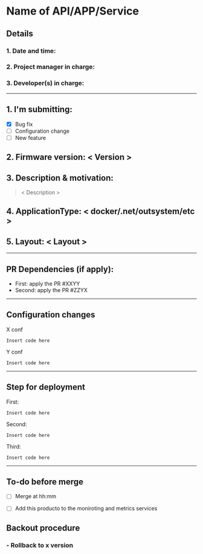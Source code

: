 
#  Name of API/APP/Service

## Details
### 1. Date and time:
### 2. Project manager in charge: 
### 3. Developer(s) in charge:
---
## 1. I'm submitting:
- [X] Bug fix 
- [ ] Configuration change
- [ ] New feature

## 2. Firmware version: < Version >  
## 3. Description & motivation:  
> < Description >
## 4. ApplicationType: < docker/.net/outsystem/etc > 
## 5. Layout: < Layout >

---

## PR Dependencies (if apply):
- First: apply the PR #XXYY 
- Second: apply the PR #ZZYX 


---
## Configuration changes
X conf
```
Insert code here
```
Y conf
```
Insert code here
```

---
## Step for deployment

First:
```
Insert code here
```

Second:
```
Insert code here
```

Third:
```
Insert code here
```
---


## To-do before merge

- [ ] Merge at hh:mm 

- [ ] Add this producto to the moniroting and metrics services

## Backout procedure

### - Rollback to x version
